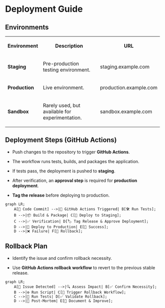 # **Deployment Guide**

## **Environments**

<table class="dashdraft-table">
  <tbody>
    <tr class="dashdraft-table-row">
      <th class="dashdraft-table-header" colspan="1" rowspan="1">
        <p class="dashdraft-paragraph">Environment</p>
      </th>
      <th class="dashdraft-table-header" colspan="1" rowspan="1">
        <p class="dashdraft-paragraph">Description</p>
      </th>
      <th class="dashdraft-table-header" colspan="1" rowspan="1">
        <p class="dashdraft-paragraph">URL</p>
      </th>
    </tr>
    <tr class="dashdraft-table-row">
      <td class="dashdraft-table-cell" colspan="1" rowspan="1">
        <p class="dashdraft-paragraph"><strong class="dashdraft-bold">Staging</strong></p>
      </td>
      <td class="dashdraft-table-cell" colspan="1" rowspan="1">
        <p class="dashdraft-paragraph">Pre-production testing environment.</p>
      </td>
      <td class="dashdraft-table-cell" colspan="1" rowspan="1">
        <p class="dashdraft-paragraph">staging.example.com</p>
      </td>
    </tr>
    <tr class="dashdraft-table-row">
      <td class="dashdraft-table-cell" colspan="1" rowspan="1">
        <p class="dashdraft-paragraph"><strong class="dashdraft-bold">Production</strong></p>
      </td>
      <td class="dashdraft-table-cell" colspan="1" rowspan="1">
        <p class="dashdraft-paragraph">Live environment.</p>
      </td>
      <td class="dashdraft-table-cell" colspan="1" rowspan="1">
        <p class="dashdraft-paragraph">production.example.com</p>
      </td>
    </tr>
    <tr class="dashdraft-table-row">
      <td class="dashdraft-table-cell" colspan="1" rowspan="1">
        <p class="dashdraft-paragraph"><strong class="dashdraft-bold">Sandbox</strong></p>
      </td>
      <td class="dashdraft-table-cell" colspan="1" rowspan="1">
        <p class="dashdraft-paragraph">Rarely used, but available for experimentation.</p>
      </td>
      <td class="dashdraft-table-cell" colspan="1" rowspan="1">
        <p class="dashdraft-paragraph">sandbox.example.com</p>
      </td>
    </tr>
  </tbody>
</table>

## **Deployment Steps (GitHub Actions)**

* Push changes to the repository to trigger **GitHub Actions**.

* The workflow runs tests, builds, and packages the application.

* If tests pass, the deployment is pushed to **staging**.

* After verification, an **approval step** is required for **production deployment**.

* **Tag the release** before deploying to production.

```mermaid
graph LR;
    A[📌 Code Commit] -->|🚀 GitHub Actions Triggered| B[🛠️ Run Tests];
    B -->|📦 Build & Package| C[🚀 Deploy to Staging];
    C -->|✅ Verification| D[🏷️ Tag Release & Approve Deployment];
    D -->|🚀 Deploy to Production| E[🎉 Success];
    D -->|❌ Failure| F[🔄 Rollback];
```

## **Rollback Plan**

* Identify the issue and confirm rollback necessity.

* Use **GitHub Actions rollback workflow** to revert to the previous stable release.

```mermaid
graph LR;
    A[🚨 Issue Detected] -->|🔍 Assess Impact| B[✅ Confirm Necessity];
    B -->|⚙️ Run Script| C[🔄 Trigger Rollback Workflow];
    C -->|🔬 Run Tests| D[✅ Validate Rollback];
    D -->|📝 Post-Mortem| E[📄 Document & Improve];
```

